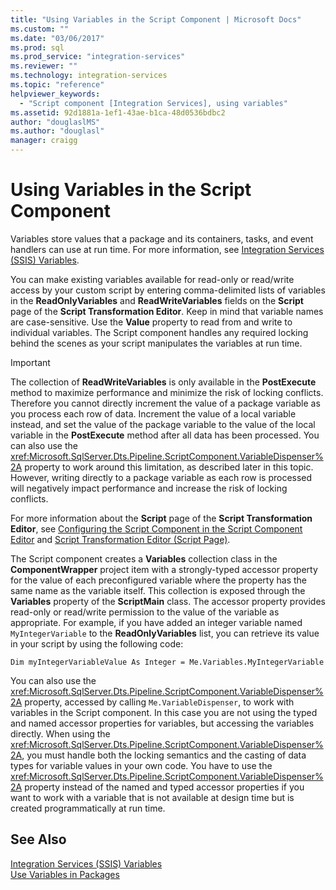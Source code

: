 ```yaml
---
title: "Using Variables in the Script Component | Microsoft Docs"
ms.custom: ""
ms.date: "03/06/2017"
ms.prod: sql
ms.prod_service: "integration-services"
ms.reviewer: ""
ms.technology: integration-services
ms.topic: "reference"
helpviewer_keywords: 
  - "Script component [Integration Services], using variables"
ms.assetid: 92d1881a-1ef1-43ae-b1ca-48d0536bdbc2
author: "douglaslMS"
ms.author: "douglasl"
manager: craigg
---
```

# Using Variables in the Script Component
  Variables store values that a package and its containers, tasks, and event handlers can use at run time. For more information, see [Integration Services &#40;SSIS&#41; Variables](../../../integration-services/integration-services-ssis-variables.md).  
  
 You can make existing variables available for read-only or read/write access by your custom script by entering comma-delimited lists of variables in the **ReadOnlyVariables** and **ReadWriteVariables** fields on the **Script** page of the **Script Transformation Editor**. Keep in mind that variable names are case-sensitive. Use the **Value** property to read from and write to individual variables. The Script component handles any required locking behind the scenes as your script manipulates the variables at run time.  
  
> [!IMPORTANT]  
>  The collection of **ReadWriteVariables** is only available in the **PostExecute** method to maximize performance and minimize the risk of locking conflicts. Therefore you cannot directly increment the value of a package variable as you process each row of data. Increment the value of a local variable instead, and set the value of the package variable to the value of the local variable in the **PostExecute** method after all data has been processed. You can also use the <xref:Microsoft.SqlServer.Dts.Pipeline.ScriptComponent.VariableDispenser%2A> property to work around this limitation, as described later in this topic. However, writing directly to a package variable as each row is processed will negatively impact performance and increase the risk of locking conflicts.  
  
 For more information about the **Script** page of the **Script Transformation Editor**, see [Configuring the Script Component in the Script Component Editor](../../../integration-services/extending-packages-scripting/data-flow-script-component/configuring-the-script-component-in-the-script-component-editor.md) and [Script Transformation Editor &#40;Script Page&#41;](../../../integration-services/data-flow/transformations/script-transformation-editor-script-page.md).  
  
 The Script component creates a **Variables** collection class in the **ComponentWrapper** project item with a strongly-typed accessor property for the value of each preconfigured variable where the property has the same name as the variable itself. This collection is exposed through the **Variables** property of the **ScriptMain** class. The accessor property provides read-only or read/write permission to the value of the variable as appropriate. For example, if you have added an integer variable named `MyIntegerVariable` to the **ReadOnlyVariables** list, you can retrieve its value in your script by using the following code:  
  
 `Dim myIntegerVariableValue As Integer = Me.Variables.MyIntegerVariable`  
  
 You can also use the <xref:Microsoft.SqlServer.Dts.Pipeline.ScriptComponent.VariableDispenser%2A> property, accessed by calling `Me.VariableDispenser`, to work with variables in the Script component. In this case you are not using the typed and named accessor properties for variables, but accessing the variables directly. When using the <xref:Microsoft.SqlServer.Dts.Pipeline.ScriptComponent.VariableDispenser%2A>, you must handle both the locking semantics and the casting of data types for variable values in your own code. You have to use the <xref:Microsoft.SqlServer.Dts.Pipeline.ScriptComponent.VariableDispenser%2A> property instead of the named and typed accessor properties if you want to work with a variable that is not available at design time but is created programmatically at run time.  
  
## See Also  
 [Integration Services &#40;SSIS&#41; Variables](../../../integration-services/integration-services-ssis-variables.md)   
 [Use Variables in Packages](http://msdn.microsoft.com/library/7742e92d-46c5-4cc4-b9a3-45b688ddb787)  
  
  
